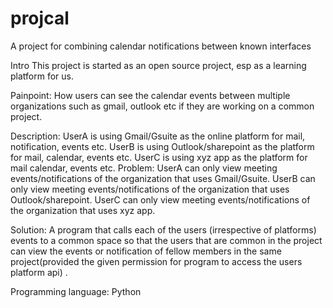# projcal
A project for combining calendar notifications between known interfaces

Intro
This project is started as an open source project, esp as a learning platform for us. 

Painpoint:
How users can see the calendar events between multiple organizations such as gmail, outlook etc if they are working on a common project.

Description:
UserA is using Gmail/Gsuite as the online platform for mail, notification, events etc.
UserB is using Outlook/sharepoint as the platform for mail, calendar, events etc.
UserC is using xyz app as the platform for mail calendar, events etc.
Problem:
UserA can only view meeting events/notifications of the organization that uses Gmail/Gsuite.
UserB can only view meeting events/notifications of the organization that uses Outlook/sharepoint.
UserC can only view meeting events/notifications of the organization that uses xyz app.

Solution:
A program that calls each of the users (irrespective of platforms) events to a common space so that the users that are common in the project can view the events or notification of fellow members in the same project(provided the given permission for program to access the users platform api) .




Programming language: Python
